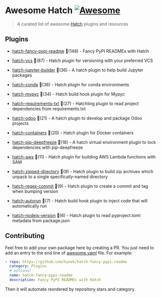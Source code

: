 # Awesome Hatch [![Awesome](https://awesome.re/badge-flat.svg)](https://github.com/sindresorhus/awesome)

> A curated list of awesome [Hatch](https://hatch.pypa.io/latest/) plugins and resources


## Plugins
  
- [hatch-fancy-pypi-readme](https://github.com/hynek/hatch-fancy-pypi-readme) 🌟(148) - Fancy PyPI READMEs with Hatch
  
- [hatch-vcs](https://github.com/ofek/hatch-vcs) 🌟(87) - Hatch plugin for versioning with your preferred VCS
  
- [hatch-jupyter-builder](https://github.com/jupyterlab/hatch-jupyter-builder) 🌟(36) - A hatch plugin to help build Jupyter packages
  
- [hatch-conda](https://github.com/OldGrumpyViking/hatch-conda) 🌟(36) - Hatch plugin for conda environments
  
- [hatch-mypyc](https://github.com/ofek/hatch-mypyc) 🌟(34) - Hatch build hook plugin for Mypyc
  
- [hatch-requirements-txt](https://github.com/repo-helper/hatch-requirements-txt) 🌟(27) - Hatchling plugin to read project dependencies from requirements.txt
  
- [hatch-odoo](https://github.com/acsone/hatch-odoo) 🌟(21) - A hatch plugin to develop and package Odoo projects
  
- [hatch-containers](https://github.com/ofek/hatch-containers) 🌟(20) - Hatch plugin for Docker containers
  
- [hatch-pip-deepfreeze](https://github.com/sbidoul/hatch-pip-deepfreeze) 🌟(18) - A hatch virtual environment plugin to lock dependencies with pip-deepfreeze
  
- [hatch-aws](https://github.com/aka-raccoon/hatch-aws) 🌟(11) - Hatch plugin for building AWS Lambda functions with SAM
  
- [hatch-zipped-directory](https://github.com/dairiki/hatch-zipped-directory) 🌟(9) - Hatch plugin to build zip archives which unpack to a single specifically-named directory
  
- [hatch-regex-commit](https://github.com/frankie567/hatch-regex-commit) 🌟(9) - Hatch plugin to create a commit and tag when bumping version
  
- [hatch-autorun](https://github.com/ofek/hatch-autorun) 🌟(7) - Hatch build hook plugin to inject code that will automatically run
  
- [hatch-nodejs-version](https://github.com/agoose77/hatch-nodejs-version) 🌟(6) - Hatch plugin to read pyproject.toml metadata from package.json
  


## Contributing

Feel free to add your own package here by creating a PR. You just need to add an entry to the end line of [awesome.yaml](./awesome.yaml) file.
For example:

```yaml
- repo: https://github.com/hynek/hatch-fancy-pypi-readme
  category: Plugins
  # optional
  name: hatch-fancy-pypi-readme
  description: Fancy PyPI READMEs with Hatch
```

Then it will automate reordered by repository stars and category.